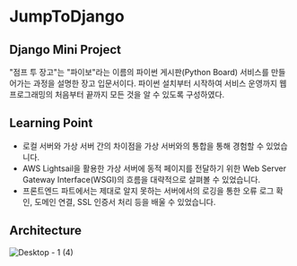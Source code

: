 # JumpToDjango
## Django Mini Project

"점프 투 장고"는 "파이보"라는 이름의 파이썬 게시판(Python Board) 서비스를 만들어가는 과정을 설명한 장고 입문서이다. 파이썬 설치부터 시작하여 서비스 운영까지 웹 프로그래밍의 처음부터 끝까지 모든 것을 알 수 있도록 구성하였다.

## Learning Point
- 로컬 서버와 가상 서버 간의 차이점을 가상 서버와의 통합을 통해 경험할 수 있었습니다.
- AWS Lightsail을 활용한 가상 서버에 동적 페이지를 전달하기 위한 Web Server Gateway Interface(WSGI)의 흐름을 대략적으로 살펴볼 수 있었습니다.
- 프론트엔드 파트에서는 제대로 알지 못하는 서버에서의 로깅을 통한 오류 로그 확인, 도메인 연결, SSL 인증서 처리 등을 배울 수 있었습니다.

## Architecture
![Desktop - 1 (4)](https://github.com/onlyoon/JumpToDjango/assets/58201514/800c66c4-302d-407b-b90f-33ddcb27c7e3)
